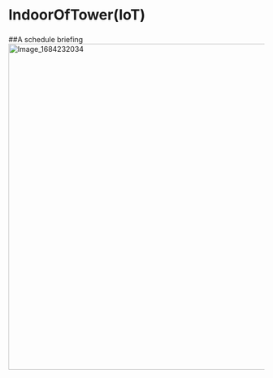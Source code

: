 # IndoorOfTower(IoT)

###
##A schedule briefing   
<img width="643" alt="Image_1684232034" src="https://github.com/DongkwanKim00/IndoorOfTower/assets/112566149/409a2e09-21b5-44a9-8810-1ae344a858ab">
